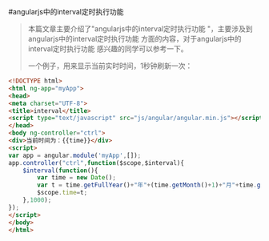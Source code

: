 #angularjs中的interval定时执行功能

> 本篇文章主要介绍了"angularjs中的interval定时执行功能 "，主要涉及到angularjs中的interval定时执行功能 方面的内容，对于angularjs中的interval定时执行功能 感兴趣的同学可以参考一下。
>
> 一个例子，用来显示当前实时时间，1秒钟刷新一次：

``` html
<!DOCTYPE html>
<html ng-app="myApp">
<head>
<meta charset="UTF-8">
<title>interval</title>
<script type="text/javascript" src="js/angular/angular.min.js"></script>
</head>
<body ng-controller="ctrl">
<div>当前时间为：{{time}}</div>
<script>
var app = angular.module('myApp',[]);
app.controller("ctrl",function($scope,$interval){
    $interval(function(){
        var time = new Date();
        var t = time.getFullYear()+"年"+(time.getMonth()+1)+"月"+time.getDate() + "日 星期"+"日一二三四五六".charAt(time.getDay())+ " "+time.getHours() +":"+time.getMinutes()+":"+time.getSeconds();
        $scope.time=t;
    },1000);
});
</script>
</body>
</html>
```


